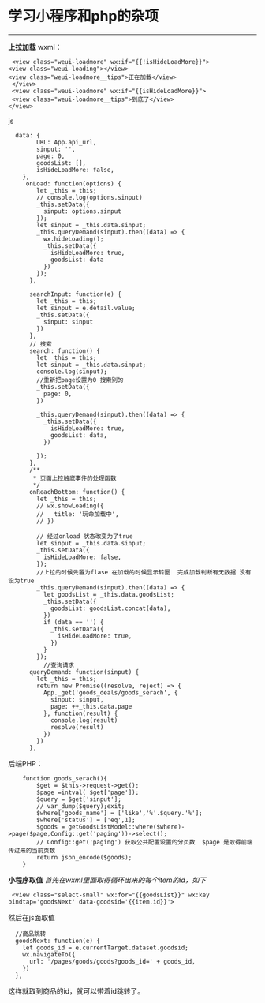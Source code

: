 ﻿# 学习小程序和php的杂项

---

**上拉加载**
wxml：

     <view class="weui-loadmore" wx:if="{{!isHideLoadMore}}">
    <view class="weui-loading"></view>
    <view class="weui-loadmore__tips">正在加载</view>
     </view>
     <view class="weui-loadmore" wx:if="{{isHideLoadMore}}">
     <view class="weui-loadmore__tips">到底了</view>
    </view>

js 

      data: {
            URL: App.api_url,
            sinput: '',
            page: 0,
            goodsList: [],
            isHideLoadMore: false,
        },
         onLoad: function(options) {
            let _this = this;
            // console.log(options.sinput)
            _this.setData({
              sinput: options.sinput
            });
            let sinput = _this.data.sinput;
            _this.queryDemand(sinput).then((data) => {
              wx.hideLoading();
              _this.setData({
                isHideLoadMore: true,
                goodsList: data
              })
            });
          },
    
          searchInput: function(e) {
            let _this = this;
            let sinput = e.detail.value;
            _this.setData({
              sinput: sinput
            })
          },
          // 搜索
          search: function() {
            let _this = this;
            let sinput = _this.data.sinput;
            console.log(sinput);
            //重新把page设置为0 搜索别的
            _this.setData({
              page: 0,
            })
    
            _this.queryDemand(sinput).then((data) => {
              _this.setData({
                isHideLoadMore: true,
                goodsList: data,
              })
    
            });
          },
          /**
           * 页面上拉触底事件的处理函数
           */
          onReachBottom: function() {
            let _this = this;
            // wx.showLoading({
            //   title: '玩命加载中',
            // })
    
            // 经过onload 状态改变为了true
            let sinput = _this.data.sinput;
            _this.setData({
              isHideLoadMore: false,
            });
            //上拉的时候先置为flase 在加载的时候显示转圈  完成加载判断有无数据 没有设为true
            _this.queryDemand(sinput).then((data) => {
              let goodsList = _this.data.goodsList;
              _this.setData({
                goodsList: goodsList.concat(data),
              })
              if (data == '') {
                _this.setData({
                  isHideLoadMore: true,
                })
              }
            });
              //查询请求
          queryDemand: function(sinput) {
            let _this = this;
            return new Promise((resolve, reject) => {
              App._get('goods_deals/goods_serach', {
                sinput: sinput,
                page: ++_this.data.page
              }, function(result) {
                console.log(result)
                resolve(result)
              })
            })
          },

后端PHP：

        function goods_serach(){
            $get = $this->request->get();
            $page =intval( $get['page']);
            $query = $get['sinput'];
            // var_dump($query);exit;
            $where['goods_name'] = ['like','%'.$query.'%'];
            $where['status'] = ['eq',1];
            $goods = getGoodsListModel::where($where)->page($page,Config::get('paging'))->select();
            // Config::get('paging') 获取公共配置设置的分页数  $page 是取得前端传过来的当前页数 
            return json_encode($goods);
        }

**小程序取值**
    _首先在wxml里面取得循环出来的每个item的id，如下_

     <view class="select-small" wx:for="{{goodsList}}" wx:key bindtap='goodsNext' data-goodsid='{{item.id}}'>

然后在js面取值

      //商品跳转
      goodsNext: function(e) {
        let goods_id = e.currentTarget.dataset.goodsid;
        wx.navigateTo({
          url: '/pages/goods/goods?goods_id=' + goods_id,
        })
      },

这样就取到商品的id，就可以带着id跳转了。
